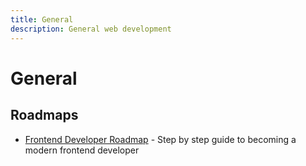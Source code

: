 ```yaml
---
title: General
description: General web development
---
```


# General

## Roadmaps

- [Frontend Developer Roadmap](https://roadmap.sh/frontend) - Step by step guide to becoming a modern frontend developer
